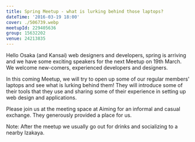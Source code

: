 ```yaml
---
title: Spring Meetup - what is lurking behind those laptops?
dateTime: '2016-03-19 18:00'
cover: ./506739.webp
meetupId: 229405636
group: 15632202
venue: 24213835
---
```


Hello Osaka (and Kansai) web designers and developers, spring is arriving and we have some exciting speakers for the next Meetup on 19th March. We welcome new-comers, experienced developers and designers.

In this coming Meetup, we will try to open up some of our regular members' laptops and see what is lurking behind them! They will introduce some of their tools that they use and sharing some of their experience in setting up web design and applications.

Please join us at the meeting space at Aiming for an informal and casual exchange. They generously provided a place for us.

Note: After the meetup we usually go out for drinks and socializing to a nearby Izakaya.
